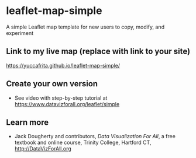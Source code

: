 # leaflet-map-simple
A simple Leaflet map template for new users to copy, modify, and experiment

## Link to my live map (replace with link to your site)

https://yuccafrita.github.io/leaflet-map-simple/

## Create your own version
- See video with step-by-step tutorial at https://www.datavizforall.org/leaflet/simple

## Learn more
- Jack Dougherty and contributors, *Data Visualization For All*, a free textbook and online course, Trinity College, Hartford CT, http://DataVizForAll.org
